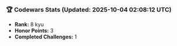 ### 🏆 Codewars Stats (Updated: 2025-10-04 02:08:12 UTC)

- **Rank:** 8 kyu
- **Honor Points:** 3
- **Completed Challenges:** 1

